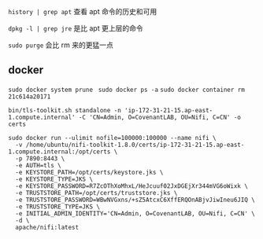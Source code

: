 ```history | grep apt``` 查看 apt 命令的历史和可用

```dpkg -l | grep jre``` 是比 apt 更上层的命令

```sudo purge``` 会比 rm 来的更猛一点




## docker

```sudo docker system prune ```
``` sudo docker ps -a ```
```sudo docker container rm 21c614a20171```


```
bin/tls-toolkit.sh standalone -n 'ip-172-31-21-15.ap-east-1.compute.internal' -C 'CN=Admin, O=CovenantLAB, OU=Nifi, C=CN' -o certs
``` 



```
sudo docker run --ulimit nofile=100000:100000 --name nifi \
  -v /home/ubuntu/nifi-toolkit-1.8.0/certs/ip-172-31-21-15.ap-east-1.compute.internal:/opt/certs \
  -p 7890:8443 \
  -e AUTH=tls \
  -e KEYSTORE_PATH=/opt/certs/keystore.jks \
  -e KEYSTORE_TYPE=JKS \
  -e KEYSTORE_PASSWORD=R7ZcOThXoMhxL/HeJcuuf02JxDGEjXr344mVG6oWixk \
  -e TRUSTSTORE_PATH=/opt/certs/truststore.jks \
  -e TRUSTSTORE_PASSWORD=WBwNVGxns/+sZ5AtcxC6XffERQOnABjvJiwIneu6JIQ \
  -e TRUSTSTORE_TYPE=JKS \
  -e INITIAL_ADMIN_IDENTITY='CN=Admin, O=CovenantLAB, OU=Nifi, C=CN' \
  -d \
  apache/nifi:latest
```



